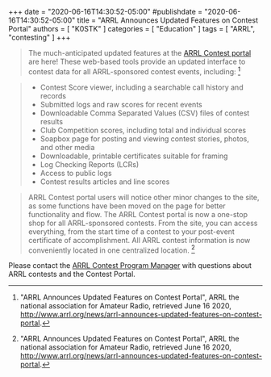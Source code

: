 +++
date = "2020-06-16T14:30:52-05:00"
#publishdate = "2020-06-16T14:30:52-05:00"
title = "ARRL Announces Updated Features on Contest Portal"
authors = [ "K0STK" ]
categories = [ "Education" ]
tags = [ "ARRL", "contesting" ]
+++
>The much-anticipated updated features at the
>[ARRL Contest portal](http://contests.arrl.org/)
>are here! These web-based tools provide an updated interface to contest
>data for all ARRL-sponsored contest events, including: [^1]

<!--more-->

>* Contest Score viewer, including a searchable call history and records
>* Submitted logs and raw scores for recent events
>* Downloadable Comma Separated Values (CSV) files of contest results
>* Club Competition scores, including total and individual scores
>* Soapbox page for posting and viewing contest stories, photos, and other media
>* Downloadable, printable certificates suitable for framing
>* Log Checking Reports (LCRs)
>* Access to public logs
>* Contest results articles and line scores

>ARRL Contest portal users will notice other minor changes to the site, as
>some functions have been moved on the page for better functionality and flow.
>The ARRL Contest portal is now a one-stop shop for all ARRL-sponsored
>contests. From the site, you can access everything, from the start time of a
>contest to your post-event certificate of accomplishment. All ARRL contest
>information is now conveniently located in one centralized location. [^1]

Please contact the [ARRL Contest Program Manager](mailto:contests@arrl.org)
with questions about ARRL contests and the Contest Portal.

[^1]: "ARRL Announces Updated Features on Contest Portal", ARRL the national association for Amateur Radio, retrieved June 16 2020, http://www.arrl.org/news/arrl-announces-updated-features-on-contest-portal.

